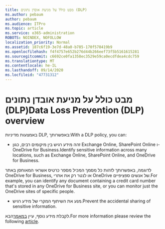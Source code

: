 ```yaml
---
title: מבט כולל על מניעת אובדן נתונים (DLP)
ms.author: pebaum
author: pebaum
ms.audience: ITPro
ms.topic: article
ms.service: o365-administration
ROBOTS: NOINDEX, NOFOLLOW
localization_priority: Normal
ms.assetid: 187c6f19-3e7d-48a0-b785-170f578419b9
ms.openlocfilehash: f4f4757e652b276d44b266eef73f5b5161615281
ms.sourcegitcommit: c6692ce0fa1358ec3529e59ca0ecdfdea4cdc759
ms.translationtype: MT
ms.contentlocale: he-IL
ms.lasthandoff: 09/14/2020
ms.locfileid: "47731312"
---
```

# <a name="data-loss-prevention-dlp-overview"></a><span data-ttu-id="fdc4f-102">מבט כולל על מניעת אובדן נתונים (DLP)</span><span class="sxs-lookup"><span data-stu-id="fdc4f-102">Data Loss Prevention (DLP) overview</span></span>

<span data-ttu-id="fdc4f-103">באמצעות מדיניות DLP, באפשרותך:</span><span class="sxs-lookup"><span data-stu-id="fdc4f-103">With a DLP policy, you can:</span></span>

- <span data-ttu-id="fdc4f-104">זהה מידע רגיש בין מיקומים רבים, כגון Exchange Online, SharePoint Online ו-OneDrive for Business.</span><span class="sxs-lookup"><span data-stu-id="fdc4f-104">Identify sensitive information across many locations, such as Exchange Online, SharePoint Online, and OneDrive for Business.</span></span>


<span data-ttu-id="fdc4f-105">לדוגמה, באפשרותך לזהות כל מסמך המכיל מספר כרטיס אשראי המאוחסן באתר OneDrive for Business, או לנטר רק את אתרי OneDrive של אנשים ספציפיים.</span><span class="sxs-lookup"><span data-stu-id="fdc4f-105">For example, you can identify any document containing a credit card number that's stored in any OneDrive for Business site, or you can monitor just the OneDrive sites of specific people.</span></span>

- <span data-ttu-id="fdc4f-106">מנע את השיתוף המקרי של מידע רגיש.</span><span class="sxs-lookup"><span data-stu-id="fdc4f-106">Prevent the accidental sharing of sensitive information.</span></span>


<span data-ttu-id="fdc4f-107">לקבלת מידע נוסף, עיין [במאמר](https://docs.microsoft.com/microsoft-365/compliance/data-loss-prevention-policies)הבא.</span><span class="sxs-lookup"><span data-stu-id="fdc4f-107">For more information please review the following [article](https://docs.microsoft.com/microsoft-365/compliance/data-loss-prevention-policies).</span></span>

